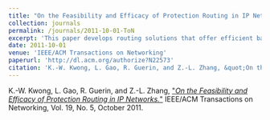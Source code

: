```yaml
---
title: "On the Feasibility and Efficacy of Protection Routing in IP Networks"
collection: journals
permalink: /journals/2011-10-01-ToN
excerpt: 'This paper develops routing solutions that offer efficient backup protection in case of single link or node failures. The conference version of the paper received the **IEEE 2010 INFOCOM Best Paper Award**'
date: 2011-10-01
venue: 'IEEE/ACM Transactions on Networking'
paperurl: 'http://dl.acm.org/authorize?N22573'
citation: 'K.-W. Kwong, L. Gao, R. Guerin, and Z.-L. Zhang, &quot;On the Feasibility and Efficacy of Protection Routing in IP Networks.&quot; IEEE/ACM Transactions on Networking, Vol. 19, No. 5, October 2011'  
---
```


K.-W. Kwong, L. Gao, R. Guerin, and Z.-L. Zhang, ["*On the Feasibility and Efficacy of Protection Routing in IP Networks.*"](http://dl.acm.org/authorize?N22573) 
IEEE/ACM Transactions on Networking, Vol. 19, No. 5, October 2011.
